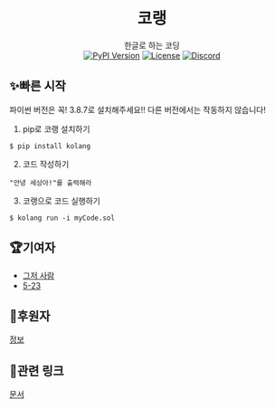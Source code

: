 <h1 align="center">코랭</h1>
<div align="center">
한글로 하는 코딩
<br>
<a href="https://pypi.org/project/kolang/"><img src="https://img.shields.io/pypi/v/kolang?color=green" alt="PyPI Version"></a>
<a href="https://sktelecom.github.io/guide/use/obligation/gpl-2.0/"><img src="https://img.shields.io/pypi/l/kolang" alt="License"></a>
<a href="https://discord.gg/auytc6qS83"><img src="https://img.shields.io/discord/851458756532895769?label=discord" alt="Discord"></a>
</div>

## ✨빠른 시작
파이썬 버전은 꼭! 3.8.7로 설치해주세요!! 다른 버전에서는 작동하지 않습니다!<br>
1. pip로 코랭 설치하기
```
$ pip install kolang
```
2. 코드 작성하기
```
"안녕 세상아!"를 출력해라
```
3. 코랭으로 코드 실행하기
```
$ kolang run -i myCode.sol
```

## 🏆기여자

 - [그저 사람](https://github.com/Sol-Studio)
 - [5-23](https://github.com/5-23)
 
 ## 💖후원자
 [정보](https://www.notion.so/0e02b8cef9a64d08a39eaeec6d4baf0b)
 
## 🔗관련 링크
[문서](https://amused-advantage-102.notion.site/0e02b8cef9a64d08a39eaeec6d4baf0b)
